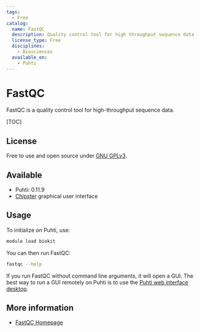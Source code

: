 ```yaml
---
tags:
  - Free
catalog:
  name: FastQC
  description: Quality control tool for high throughput sequence data
  license_type: Free
  disciplines:
    - Biosciences
  available_on:
    - Puhti
---
```


# FastQC

FastQC is a quality control tool for high-throughput sequence data.

[TOC]

## License

Free to use and open source under [GNU GPLv3](https://www.gnu.org/licenses/gpl-3.0.html).

## Available

- Puhti: 0.11.9
- [Chipster](https://chipster.csc.fi) graphical user interface

## Usage

To initialize on Puhti, use:

```bash
module load biokit
```

You can then run FastQC:

```bash
fastqc --help
```

If you run FastQC without command line arguments, it will open a GUI. The best way to run a GUI remotely on Puhti is to use the [Puhti web interface desktop](../computing/webinterface/desktop.md).

## More information

* [FastQC Homepage](https://www.bioinformatics.babraham.ac.uk/projects/fastqc/)
